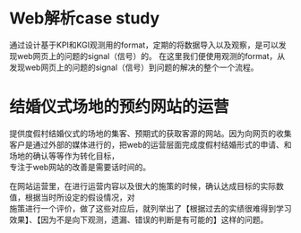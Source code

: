 # Web解析case study

<p>
通过设计基于KPI和KGI观测用的format，定期的将数据导入以及观察，是可以发现web网页上的问题的signal（信号）的。
在这里我们便使用观测的format，从发现web网页上的问题的signal（信号）到问题的解决的整个一个流程。
</p>

# 结婚仪式场地的预约网站的运营
<p>
提供度假村结婚仪式的场地的集客、预期式的获取客源的网站。因为向网页的收集客户是通过外部的媒体进行的，把web的运营层面完成度假村结婚形式的申请、和场地的确认等等作为转化目标，<br/>
专注于web网站的改善是需要话时间的。
</p>
<p>
在网站运营里，在进行运营内容以及很大的施策的时候，确认达成目标的实际数值，根据当时所设定的假设情况，对<br/>
施策进行一个评价，做了这些对应后，就列举出了【根据过去的实绩很难得到学习效果】、【因为不是向下观测，遗漏、错误的判断是有可能的】这样的问题。
</p>
